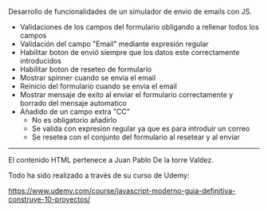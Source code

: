 Desarrollo de funcionalidades de un simulador de envio de emails con JS.

- Validaciones de los campos del formulario obligando a rellenar todos los campos
- Validación del campo "Email" mediante expresión regular
- Habilitar boton de envió siempre que los datos este correctamente introducidos
- Habilitar boton de reseteo de formulario
- Mostrar spinner cuando se envia el email
- Reinicio del formulario cuando se envia el email
- Mostrar mensaje de exito al enviar el formulario correctamente y borrado del mensaje automatico
- Añadido de un campo extra "CC"
    - No es obligatorio añadirlo
    - Se valida con expresion regular ya que es para introduir un correo
    - Se resetea con el conjunto del formulario al resetear y al enviar

----------------------------------------------------------------------------------------

El contenido HTML pertenece a Juan Pablo De la torre Valdez. 


Todo ha sido realizado a través de su curso de Udemy:

https://www.udemy.com/course/javascript-moderno-guia-definitiva-construye-10-proyectos/